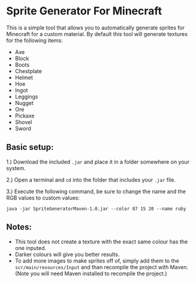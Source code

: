# Sprite Generator For Minecraft

This is a simple tool that allows you to automatically generate sprites for Minecraft for a custom material. By default this tool will generate textures for the following items:
* Axe
* Block
* Boots
* Chestplate
* Helmet
* Hoe
* Ingot
* Leggings
* Nugget
* Ore
* Pickaxe
* Shovel
* Sword

## Basic setup:

1.) Download the included `.jar` and place it in a folder somewhere on your system.

2.) Open a terminal and `cd` into the folder that includes your `.jar` file.

3.) Execute the following command, be sure to change the name and the RGB values to custom values:

```
java -jar SpriteGeneratorMaven-1.0.jar --color 87 15 20 --name ruby
```
## Notes:

* This tool does not create a texture with the exact same colour has the one inputed.
* Darker colours will give you better results.
* To add more images to make sprites off of, simply add them to the `scr/main/resources/Input` and than recompile the project with Maven. (Note you will need Maven installed to recompile the project.) 
